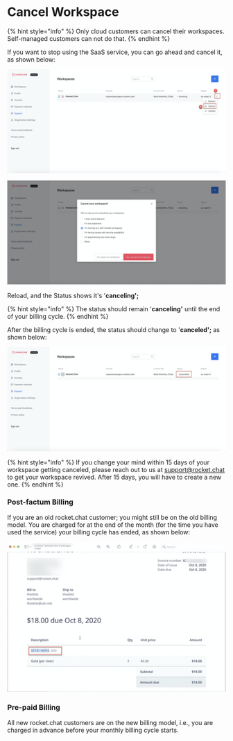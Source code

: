 # Cancel Workspace

{% hint style="info" %}
Only cloud customers can cancel their workspaces. Self-managed customers can not do that.
{% endhint %}

If you want to stop using the SaaS service, you can go ahead and cancel it, as shown below:

 

![](../../../../.gitbook/assets/image%20%28201%29.png)

![](../../../../.gitbook/assets/image%20%28204%29.png)

Reload, and the Status shows it's '**canceling';**

{% hint style="info" %}
The status should remain '**canceling'** until the end of your billing cycle. 
{% endhint %}

After the billing cycle is ended, the status should change to '**canceled';** as shown below:

![](../../../../.gitbook/assets/image%20%28202%29.png)

{% hint style="info" %}
If you change your mind within 15 days of your workspace getting canceled, please reach out to us at [support@rocket.chat](mailto:support@rocket.chat) to get your workspace revived. After 15 days, you will have to create a new one. 
{% endhint %}

### Post-factum Billing

If you are an old rocket.chat customer; you might still be on the old billing model. You are charged for at the end of the month \(for the time you have used the service\) your billing cycle has ended,  as shown below:

![](../../../../.gitbook/assets/image%20%28308%29%20%282%29%20%281%29.png)

### Pre-paid Billing

All new rocket.chat customers are on the new billing model, i.e., you are charged in advance before your monthly billing cycle starts. 

